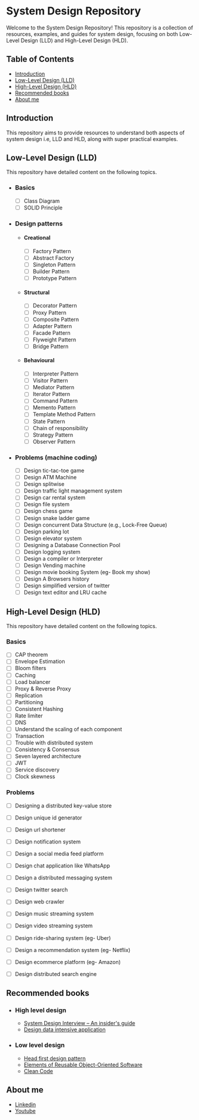 # System Design Repository

Welcome to the System Design Repository! This repository is a collection of resources, examples, and guides for system design, focusing on both Low-Level Design (LLD) and High-Level Design (HLD).

## Table of Contents

- [Introduction](#introduction)
- [Low-Level Design (LLD)](#low-level-design-lld)
- [High-Level Design (HLD)](#high-level-design-hld)
- [Recommended books](#recommended-books)
- [About me]()

## Introduction
This repository aims to provide resources to understand both aspects of system design i.e, LLD and HLD, along with super practical examples.

## Low-Level Design (LLD)
This repository have detailed content on the following topics.
- ### Basics
  - [ ] Class Diagram
  - [ ] SOLID Principle
- ### Design patterns
  - #### Creational
    - [ ] Factory Pattern
    - [ ] Abstract Factory
    - [ ] Singleton Pattern
    - [ ] Builder Pattern
    - [ ] Prototype Pattern
  - #### Structural
    - [ ] Decorator Pattern
    - [ ] Proxy Pattern
    - [ ] Composite Pattern
    - [ ] Adapter Pattern
    - [ ] Facade Pattern
    - [ ] Flyweight Pattern
    - [ ] Bridge Pattern
  - #### Behavioural
    - [ ] Interpreter Pattern
    - [ ] Visitor Pattern
    - [ ] Mediator Pattern
    - [ ] Iterator Pattern
    - [ ] Command Pattern
    - [ ] Memento Pattern
    - [ ] Template Method Pattern
    - [ ] State Pattern
    - [ ] Chain of responsibility
    - [ ] Strategy Pattern
    - [ ] Observer Pattern
- ### Problems (machine coding)
  - [ ] Design tic-tac-toe game
  - [ ] Design ATM Machine
  - [ ] Design splitwise
  - [ ] Design traffic light management system
  - [ ] Design car rental system
  - [ ] Design file system
  - [ ] Design chess game
  - [ ] Design snake ladder game
  - [ ] Design concurrent Data Structure (e.g., Lock-Free Queue)
  - [ ] Design parking lot
  - [ ] Design elevator system
  - [ ] Designing a Database Connection Pool
  - [ ] Design logging system
  - [ ] Design a compiler or Interpreter
  - [ ] Design Vending machine
  - [ ] Design movie booking System (eg- Book my show)
  - [ ] Design A Browsers history
  - [ ] Design simplified version of twitter
  - [ ] Design text editor and LRU cache

## High-Level Design (HLD)
This repository have detailed content on the following topics.

### Basics
- [ ] CAP theorem
- [ ] Envelope Estimation
- [ ] Bloom filters
- [ ] Caching
- [ ] Load balancer
- [ ] Proxy & Reverse Proxy
- [ ] Replication
- [ ] Partitioning
- [ ] Consistent Hashing
- [ ] Rate limiter
- [ ] DNS
- [ ] Understand the scaling of each component
- [ ] Transaction
- [ ] Trouble with distributed system
- [ ] Consistency & Consensus
- [ ] Seven layered architecture
- [ ] JWT
- [ ] Service discovery
- [ ] Clock skewness

### Problems
- [ ] Designing a distributed key-value store
- [ ] Design unique id generator
- [ ] Design url shortener
- [ ] Design notification system
- [ ] Design a social media feed platform
- [ ] Design chat application like WhatsApp
- [ ] Design a distributed messaging system
- [ ] Design twitter search
- [ ] Design web crawler
- [ ] Design music streaming system
- [ ] Design video streaming system
- [ ] Design ride-sharing system (eg- Uber)
- [ ] Design a recommendation system (eg- Netflix)
- [ ] Design ecommerce platform (eg- Amazon)
- [ ] Design distributed search engine


## Recommended books
- ### High level design
  - [System Design Interview – An insider's guide](https://www.amazon.com/System-Design-Interview-insiders-Second/dp/B08CMF2CQF)
  - [Design data intensive application](https://www.oreilly.com/library/view/designing-data-intensive-applications/9781491903063/)
- ### Low level design
  - [Head first design pattern](https://www.oreilly.com/library/view/head-first-design/0596007124/)
  - [Elements of Reusable Object-Oriented Software](https://www.oreilly.com/library/view/design-patterns-elements/0201633612/)
  - [Clean Code](https://www.oreilly.com/library/view/clean-code-a/9780136083238/)

## About me
- [Linkedin](https://www.linkedin.com/in/sahil-yadav-iiitm/)
- [Youtube](https://www.youtube.com/channel/UC7vrnt2xRdx8km5ly8M4Ppg)